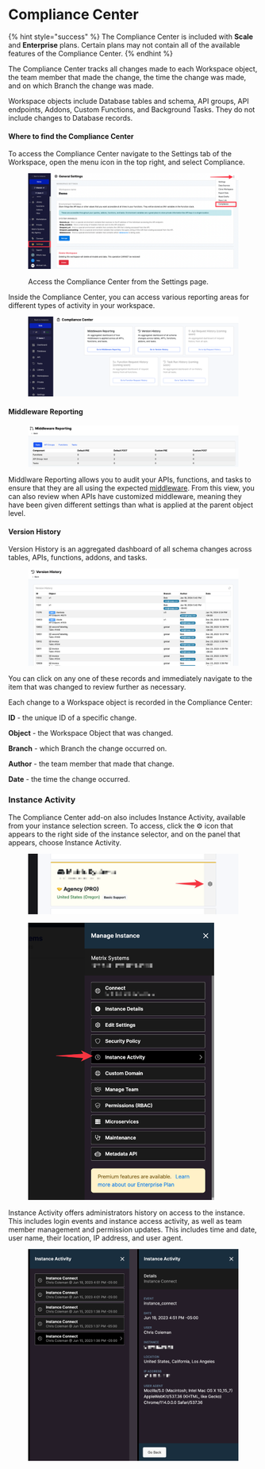 # Compliance Center

{% hint style="success" %}
The Compliance Center is included with **Scale** and **Enterprise** plans. Certain plans may not contain all of the available features of the Compliance Center.
{% endhint %}

The Compliance Center tracks all changes made to each Workspace object, the team member that made the change, the time the change was made, and on which Branch the change was made.

Workspace objects include Database tables and schema, API groups, API endpoints, Addons, Custom Functions, and Background Tasks. They do not include changes to Database records.

#### Where to find the Compliance Center

To access the Compliance Center navigate to the Settings tab of the Workspace, open the menu icon in the top right, and select Compliance.

<figure><img src="../../.gitbook/assets/CleanShot 2023-01-31 at 13.49.28.png" alt=""><figcaption><p>Access the Compliance Center from the Settings page.</p></figcaption></figure>

Inside the Compliance Center, you can access various reporting areas for different types of activity in your workspace.

<figure><img src="../../.gitbook/assets/CleanShot 2024-01-22 at 08.54.39.png" alt=""><figcaption></figcaption></figure>

#### Middleware Reporting

<figure><img src="../../.gitbook/assets/CleanShot 2024-01-22 at 08.58.12.png" alt=""><figcaption></figcaption></figure>

Middlware Reporting allows you to audit your APIs, functions, and tasks to ensure that they are all using the expected [middleware](broken-reference). From this view, you can also review when APIs have customized middleware, meaning they have been given different settings than what is applied at the parent object level.

#### Version History

Version History is an aggregated dashboard of all schema changes across tables, APIs, functions, addons, and tasks.

<figure><img src="../../.gitbook/assets/CleanShot 2024-01-22 at 09.02.54.png" alt=""><figcaption></figcaption></figure>

You can click on any one of these records and immediately navigate to the item that was changed to review further as necessary.

Each change to a Workspace object is recorded in the Compliance Center:

**ID** - the unique ID of a specific change.

**Object** - the Workspace Object that was changed.&#x20;

**Branch** - which Branch the change occurred on.&#x20;

**Author** - the team member that made that change.

**Date** - the time the change occurred.&#x20;

### Instance Activity

The Compliance Center add-on also includes Instance Activity, available from your instance selection screen. To access, click the :gear: icon that appears to the right side of the instance selector, and on the panel that appears, choose Instance Activity.

<figure><img src="../../.gitbook/assets/CleanShot 2023-06-20 at 07.37.04.png" alt=""><figcaption></figcaption></figure>

<figure><img src="../../.gitbook/assets/CleanShot 2023-06-20 at 07.38.02.png" alt="" width="375"><figcaption></figcaption></figure>

Instance Activity offers administrators history on access to the instance. This includes login events and instance access activity, as well as team member management and permission updates. This includes time and date, user name, their location, IP address, and user agent.

<figure><img src="../../.gitbook/assets/CleanShot 2023-06-20 at 07.40.18.png" alt=""><figcaption></figcaption></figure>


